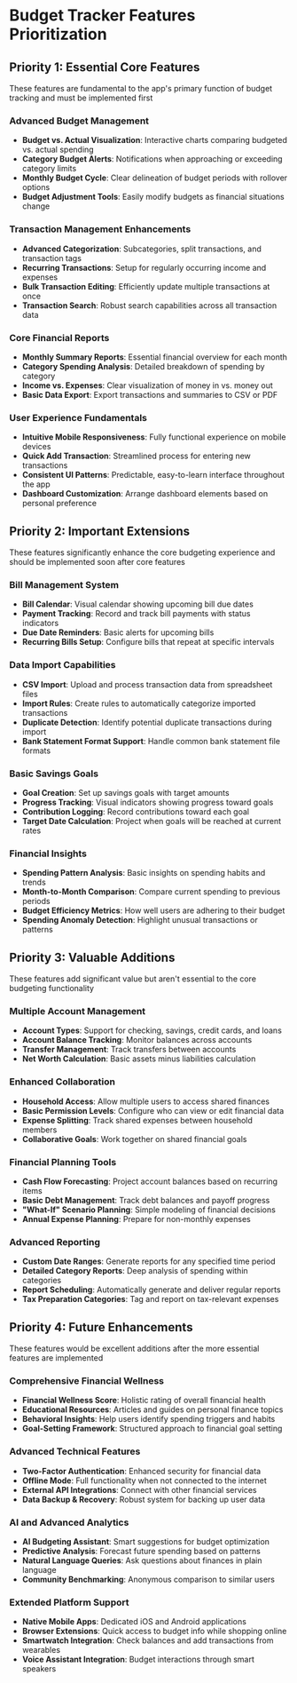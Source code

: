 # Budget Tracker Features Prioritization

## Priority 1: Essential Core Features
These features are fundamental to the app's primary function of budget tracking and must be implemented first

### Advanced Budget Management
- **Budget vs. Actual Visualization**: Interactive charts comparing budgeted vs. actual spending
- **Category Budget Alerts**: Notifications when approaching or exceeding category limits
- **Monthly Budget Cycle**: Clear delineation of budget periods with rollover options
- **Budget Adjustment Tools**: Easily modify budgets as financial situations change

### Transaction Management Enhancements
- **Advanced Categorization**: Subcategories, split transactions, and transaction tags
- **Recurring Transactions**: Setup for regularly occurring income and expenses
- **Bulk Transaction Editing**: Efficiently update multiple transactions at once
- **Transaction Search**: Robust search capabilities across all transaction data

### Core Financial Reports
- **Monthly Summary Reports**: Essential financial overview for each month
- **Category Spending Analysis**: Detailed breakdown of spending by category
- **Income vs. Expenses**: Clear visualization of money in vs. money out
- **Basic Data Export**: Export transactions and summaries to CSV or PDF

### User Experience Fundamentals
- **Intuitive Mobile Responsiveness**: Fully functional experience on mobile devices
- **Quick Add Transaction**: Streamlined process for entering new transactions
- **Consistent UI Patterns**: Predictable, easy-to-learn interface throughout the app
- **Dashboard Customization**: Arrange dashboard elements based on personal preference

## Priority 2: Important Extensions
These features significantly enhance the core budgeting experience and should be implemented soon after core features

### Bill Management System
- **Bill Calendar**: Visual calendar showing upcoming bill due dates
- **Payment Tracking**: Record and track bill payments with status indicators
- **Due Date Reminders**: Basic alerts for upcoming bills
- **Recurring Bills Setup**: Configure bills that repeat at specific intervals

### Data Import Capabilities
- **CSV Import**: Upload and process transaction data from spreadsheet files
- **Import Rules**: Create rules to automatically categorize imported transactions
- **Duplicate Detection**: Identify potential duplicate transactions during import
- **Bank Statement Format Support**: Handle common bank statement file formats

### Basic Savings Goals
- **Goal Creation**: Set up savings goals with target amounts
- **Progress Tracking**: Visual indicators showing progress toward goals
- **Contribution Logging**: Record contributions toward each goal
- **Target Date Calculation**: Project when goals will be reached at current rates

### Financial Insights
- **Spending Pattern Analysis**: Basic insights on spending habits and trends
- **Month-to-Month Comparison**: Compare current spending to previous periods
- **Budget Efficiency Metrics**: How well users are adhering to their budget
- **Spending Anomaly Detection**: Highlight unusual transactions or patterns

## Priority 3: Valuable Additions
These features add significant value but aren't essential to the core budgeting functionality

### Multiple Account Management
- **Account Types**: Support for checking, savings, credit cards, and loans
- **Account Balance Tracking**: Monitor balances across accounts
- **Transfer Management**: Track transfers between accounts
- **Net Worth Calculation**: Basic assets minus liabilities calculation

### Enhanced Collaboration
- **Household Access**: Allow multiple users to access shared finances
- **Basic Permission Levels**: Configure who can view or edit financial data
- **Expense Splitting**: Track shared expenses between household members
- **Collaborative Goals**: Work together on shared financial goals

### Financial Planning Tools
- **Cash Flow Forecasting**: Project account balances based on recurring items
- **Basic Debt Management**: Track debt balances and payoff progress
- **"What-If" Scenario Planning**: Simple modeling of financial decisions
- **Annual Expense Planning**: Prepare for non-monthly expenses

### Advanced Reporting
- **Custom Date Ranges**: Generate reports for any specified time period
- **Detailed Category Reports**: Deep analysis of spending within categories
- **Report Scheduling**: Automatically generate and deliver regular reports
- **Tax Preparation Categories**: Tag and report on tax-relevant expenses

## Priority 4: Future Enhancements
These features would be excellent additions after the more essential features are implemented

### Comprehensive Financial Wellness
- **Financial Wellness Score**: Holistic rating of overall financial health
- **Educational Resources**: Articles and guides on personal finance topics
- **Behavioral Insights**: Help users identify spending triggers and habits
- **Goal-Setting Framework**: Structured approach to financial goal setting

### Advanced Technical Features
- **Two-Factor Authentication**: Enhanced security for financial data
- **Offline Mode**: Full functionality when not connected to the internet
- **External API Integrations**: Connect with other financial services
- **Data Backup & Recovery**: Robust system for backing up user data

### AI and Advanced Analytics
- **AI Budgeting Assistant**: Smart suggestions for budget optimization
- **Predictive Analysis**: Forecast future spending based on patterns
- **Natural Language Queries**: Ask questions about finances in plain language
- **Community Benchmarking**: Anonymous comparison to similar users

### Extended Platform Support
- **Native Mobile Apps**: Dedicated iOS and Android applications
- **Browser Extensions**: Quick access to budget info while shopping online
- **Smartwatch Integration**: Check balances and add transactions from wearables
- **Voice Assistant Integration**: Budget interactions through smart speakers